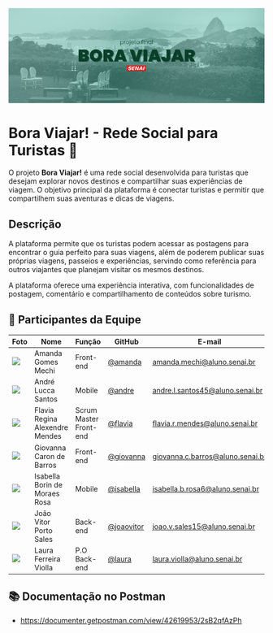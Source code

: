 ![Capa do Projeto](./uploads/capa-de-readme.png)

# Bora Viajar! - Rede Social para Turistas 🛫

O projeto **Bora Viajar!** é uma rede social desenvolvida para turistas que desejam explorar novos destinos e compartilhar suas experiências de viagem. O objetivo principal da plataforma é conectar turistas e permitir que compartilhem suas aventuras e dicas de viagens.

## Descrição 

A plataforma permite que os turistas podem acessar as postagens para encontrar o guia perfeito para suas viagens, além de poderem publicar suas próprias viagens, passeios e experiências, servindo como referência para outros viajantes que planejam visitar os mesmos destinos.

A plataforma oferece uma experiência interativa, com funcionalidades de postagem, comentário e compartilhamento de conteúdos sobre turismo.

## 👥 Participantes da Equipe

| Foto | Nome | Função | GitHub | E-mail |
|------|------|--------|--------|--------|
| <img src="https://avatars.githubusercontent.com/u/158229094?v=4" width="100"/> | Amanda Gomes Mechi | Front-end | [@amanda](https://github.com/Amandamecchi) | amanda.mechi@aluno.senai.br |
| <img src="https://avatars.githubusercontent.com/u/210523238?v=4" width="100"/> | André Lucca Santos | Mobile | [@andre](https://github.com/lucca19nn) | andre.l.santos45@aluno.senai.br |
| <img src="https://avatars.githubusercontent.com/u/158210916?v=4" width="100"/> | Flavia Regina Alexendre Mendes | Scrum Master Front-end | [@flavia](https://github.com/flaviamendes17) | flavia.r.mendes@aluno.senai.br |
| <img src="https://avatars.githubusercontent.com/u/158209996?v=4" width="100"/> | Giovanna Caron de Barros  | Front-end | [@giovanna](https://github.com/gihcaron) | giovanna.c.barros@aluno.senai.br |
| <img src="https://avatars.githubusercontent.com/u/158210136?v=4" width="100"/> | Isabella Borin de Moraes Rosa | Mobile | [@isabella](https://github.com/isab5) | isabella.b.rosa6@aluno.senai.br |
| <img src="https://avatars.githubusercontent.com/u/158209646?v=4" width="100"/> | João Vitor Porto Sales | Back-end | [@joaovitor](https://github.com/joaoporto27) | joao.v.sales15@aluno.senai.br |
| <img src="https://avatars.githubusercontent.com/u/158209993?v=4" width="100"/> | Laura Ferreira Violla | P.O Back-end | [@laura](https://github.com/imlaurinhaaa) | laura.violla@aluno.senai.br |


## 📚 Documentação no Postman
- https://documenter.getpostman.com/view/42619953/2sB2qfAzPh
